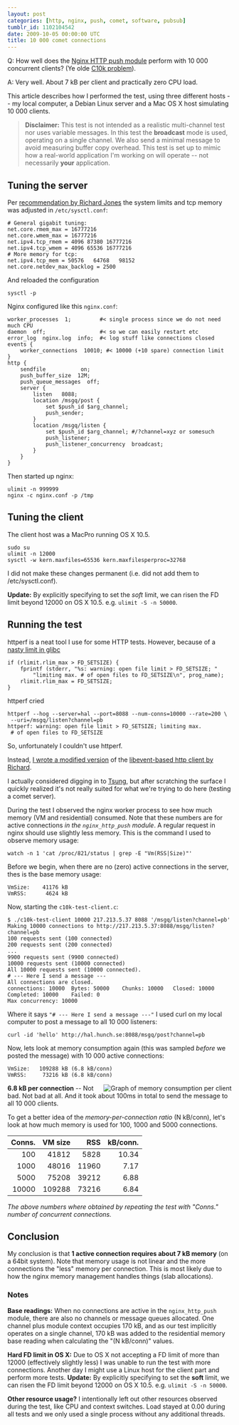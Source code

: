 ```yaml
---
layout: post
categories: [http, nginx, push, comet, software, pubsub]
tumblr_id: 1102104542  
date: 2009-10-05 00:00:00 UTC
title: 10 000 comet connections
---
```


Q: How well does the [Nginx HTTP push module](http://github.com/rsms/nginx_http_push_module) perform with 10 000 concurrent clients? (Ye olde [C10k problem](http://www.kegel.com/c10k.html)).

A: Very well. About 7 kB per client and practically zero CPU load.

This article describes how I performed the test, using three different hosts -- my local computer, a Debian Linux server and a Mac OS X host simulating 10 000 clients.

<!--more-->

> **Disclaimer:** This test is not intended as a realistic multi-channel test nor uses variable messages. In this test the **broadcast** mode is used, operating on a single channel. We also send a minimal message to avoid measuring buffer copy overhead. This test is set up to mimic how a real-world application I'm working on will operate -- not necessarily **your** application.

## Tuning the server

Per [recommendation by Richard Jones](http://www.metabrew.com/article/a-million-user-comet-application-with-mochiweb-part-1) the system limits and tcp memory was adjusted in `/etc/sysctl.conf`:

	# General gigabit tuning:
	net.core.rmem_max = 16777216
	net.core.wmem_max = 16777216
	net.ipv4.tcp_rmem = 4096 87380 16777216
	net.ipv4.tcp_wmem = 4096 65536 16777216
	# More memory for tcp:
	net.ipv4.tcp_mem = 50576   64768   98152
	net.core.netdev_max_backlog = 2500

And reloaded the configuration

	sysctl -p

Nginx configured like this `nginx.conf`:

	worker_processes  1;         #< single process since we do not need much CPU
	daemon  off;                 #< so we can easily restart etc
	error_log  nginx.log  info;  #< log stuff like connections closed
	events {
		worker_connections  10010; #< 10000 (+10 spare) connection limit
	}
	http {
		sendfile           on;
		push_buffer_size  12M;
		push_queue_messages  off;
		server {
			listen   8088;
			location /msgq/post {
				set $push_id $arg_channel;
				push_sender;
			}
			location /msgq/listen {
				set $push_id $arg_channel; #/?channel=xyz or somesuch
				push_listener;
				push_listener_concurrency  broadcast;
			}
		}
	}

Then started up nginx:

	ulimit -n 999999
	nginx -c nginx.conf -p /tmp

## Tuning the client

The client host was a MacPro running OS X 10.5.

	sudo su
	ulimit -n 12000
	sysctl -w kern.maxfiles=65536 kern.maxfilesperproc=32768

I did not make these changes permanent (i.e. did not add them to /etc/sysctl.conf).

**Update:** By explicitly specifying to set the *soft* limit, we can risen the FD limit beyond 12000 on OS X 10.5. e.g. `ulimit -S -n 50000`.

## Running the test

httperf is a neat tool I use for some HTTP tests. However, because of a [nasty limit in glibc](http://nico.schottelius.org/documentations/howtos/creating-a-ha-lb-web-and-database-cluster/webserver-tests) 

	if (rlimit.rlim_max > FD_SETSIZE) {
		fprintf (stderr, "%s: warning: open file limit > FD_SETSIZE; "
			"limiting max. # of open files to FD_SETSIZE\n", prog_name);
		rlimit.rlim_max = FD_SETSIZE;
	}

httperf cried

	httperf --hog --server=hal --port=8088 --num-conns=10000 --rate=200 \
	 --uri=/msgq/listen?channel=pb
	httperf: warning: open file limit > FD_SETSIZE; limiting max.
	 # of open files to FD_SETSIZE

So, unfortunately I couldn't use httperf.

Instead, [I wrote a modified version](http://gist.github.com/201450) of the [libevent-based http client by Richard](http://www.metabrew.com/article/a-million-user-comet-application-with-mochiweb-part-3).

I actually considered digging in to [Tsung](http://tsung.erlang-projects.org/), but after scratching the surface I quickly realized it's not really suited for what we're trying to do here (testing a comet server).

During the test I observed the nginx worker process to see how much memory (VM and residential) consumed. Note that these numbers are for active connections *in the `nginx_http_push` module*. A regular request in nginx should use slightly less memory. This is the command I used to observe memory usage:

	watch -n 1 'cat /proc/821/status | grep -E "Vm(RSS|Size)"'

Before we begin, when there are no (zero) active connections in the server, thes is the base memory usage:

	VmSize:    41176 kB
	VmRSS:      4624 kB

Now, starting the `c10k-test-client.c`:

	$ ./c10k-test-client 10000 217.213.5.37 8088 '/msgq/listen?channel=pb'
	Making 10000 connections to http://217.213.5.37:8088/msgq/listen?channel=pb
	100 requests sent (100 connected)
	200 requests sent (200 connected)
	...
	9900 requests sent (9900 connected)
	10000 requests sent (10000 connected)
	All 10000 requests sent (10000 connected).
	# --- Here I send a message ---
	All connections are closed.
	connections: 10000	Bytes: 50000	Chunks: 10000	Closed: 10000
	Completed: 10000	Failed: 0
	Max concurrency: 10000

Where it says `"# --- Here I send a message ---"` I used curl on my local computer to post a message to all 10 000 listeners:

	curl -id 'hello' http://hal.hunch.se:8088/msgq/post?channel=pb

Now, lets look at memory consumption again (this was sampled *before* we posted the message) with 10 000 active connections:

	VmSize:   109288 kB (6.8 kB/conn)
	VmRSS:     73216 kB (6.8 kB/conn)

<img src="http://farm5.static.flickr.com/4144/4992519275_1b5b017d9f_o.png" align="right" alt="Graph of memory consumption per client">**6.8 kB per connection** -- Not bad. Not bad at all. And it took about 100ms in total to send the message to all 10 000 clients.

To get a better idea of the *memory-per-connection ratio* (N kB/conn), let's look at how much memory is used for 100, 1000 and 5000 connections.

Conns.  | VM size  | RSS   | kB/conn.
------: | -------: | ----: | -------:
  100   | 41812    | 5828  | 10.34
 1000   | 48016    | 11960 | 7.17
 5000   | 75208    | 39212 | 6.88
10000   | 109288   | 73216 | 6.84

*The above numbers where obtained by repeating the test with "Conns." number of concurrent connections.*

## Conclusion

My conclusion is that **1 active connection requires about 7 kB memory** (on a 64bit system). Note that memory usage is not linear and the more connections the "less" memory per connection. This is most likely due to how the nginx memory management handles things (slab allocations).

### Notes

**Base readings:** When no connections are active in the `nginx_http_push` module, there are also no channels or message queues allocated. One channel plus module context occupies 170 kB, and as our test implicitly operates on a single channel, 170 kB was added to the residential memory base reading when calculating the "(N kB/conn)" values.

**Hard FD limit in OS X:** Due to OS X not accepting a FD limit of more than 12000 (effectively slightly less) I was unable to run the test with more connections. Another day I might use a Linux host for the client part and perform more tests. **Update:** By explicitly specifying to set the **soft** limit, we can risen the FD limit beyond 12000 on OS X 10.5. e.g. `ulimit -S -n 50000`.

**Other resource usage?** I intentionally left out other resources observed during the test, like CPU and context switches. Load stayed at 0.00 during all tests and we only used a single process without any additional threads.
